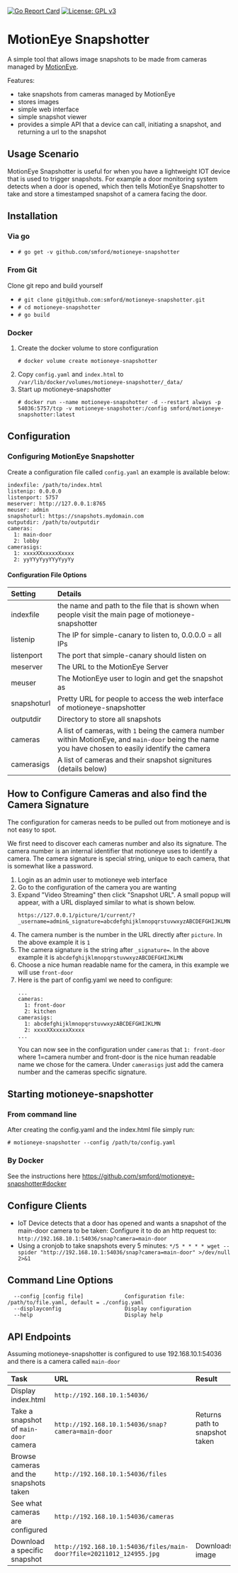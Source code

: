 [![Go Report Card](https://goreportcard.com/badge/github.com/smford/motioneye-snapshotter)](https://goreportcard.com/report/github.com/smford/motioneye-snapshotter) [![License: GPL v3](https://img.shields.io/badge/License-Apache%20v2-blue.svg)](https://www.apache.org/licenses/LICENSE-2.0)

MotionEye Snapshotter
=====================

A simple tool that allows image snapshots to be made from cameras managed by [MotionEye](https://github.com/ccrisan/motioneye).

Features:
- take snapshots from cameras managed by MotionEye
- stores images
- simple web interface
- simple snapshot viewer
- provides a simple API that a device can call, initiating a snapshot, and returning a url to the snapshot


Usage Scenario
--------------

MotionEye Snapshotter is useful for when you have a lightweight IOT device that is used to trigger snapshots.  For example a door monitoring system detects when a door is opened, which then tells MotionEye Snapshotter to take and store a timestamped snapshot of a camera facing the door.


Installation
------------
### Via go
- `# go get -v github.com/smford/motioneye-snapshotter`


### From Git
Clone git repo and build yourself
- `# git clone git@github.com:smford/motioneye-snapshotter.git`
- `# cd motioneye-snapshotter`
- `# go build`


### Docker
1. Create the docker volume to store configuration
    ```
    # docker volume create motioneye-snapshotter
    ```
1. Copy `config.yaml` and `index.html` to `/var/lib/docker/volumes/motioneye-snapshotter/_data/`
1. Start up motioneye-snapshotter
    ```
    # docker run --name motioneye-snapshotter -d --restart always -p 54036:5757/tcp -v motioneye-snapshotter:/config smford/motioneye-snapshotter:latest
    ```


Configuration
-------------

### Configuring MotionEye Snapshotter
Create a configuration file called `config.yaml` an example is available below:
```
indexfile: /path/to/index.html
listenip: 0.0.0.0
listenport: 5757
meserver: http://127.0.0.1:8765
meuser: admin
snapshoturl: https://snapshots.mydomain.com
outputdir: /path/to/outputdir
cameras:
  1: main-door
  2: lobby
camerasigs:
  1: xxxxXXxxxxxXxxxx
  2: yyYYyYyyYYyYyyYy
```


#### Configuration File Options
| Setting | Details |
|:--|:--|
| indexfile | the name and path to the file that is shown when people visit the main page of motioneye-snapshotter |
| listenip | The IP for simple-canary to listen to, 0.0.0.0 = all IPs |
| listenport | The port that simple-canary should listen on |
| meserver | The URL to the MotionEye Server |
| meuser | The MotionEye user to login and get the snapshot as |
| snapshoturl | Pretty URL for people to access the web interface of motioneye-snapshotter |
| outputdir | Directory to store all snapshots |
| cameras | A list of cameras, with `1` being the camera number within MotionEye, and `main-door` being the name you have chosen to easily identify the camera |
| camerasigs | A list of cameras and their snapshot signitures (details below) |


How to Configure Cameras and also find the Camera Signature
-----------------------------------------------------------

The configuration for cameras needs to be pulled out from motioneye and is not easy to spot.

We first need to discover each cameras number and also its signature.  The camera number is an internal identifier that motioneye uses to identify a camera.  The camera signature is special string, unique to each camera, that is somewhat like a password.

1. Login as an admin user to motioneye web interface
1. Go to the configuration of the camera you are wanting
1. Expand "Video Streaming" then click "Snapshot URL".  A small popup will appear, with a URL displayed similar to what is shown below.
    ```
    https://127.0.0.1/picture/1/current/?_username=admin&_signature=abcdefghijklmnopqrstuvwxyzABCDEFGHIJKLMN
    ```
1. The camera number is the number in the URL directly after `picture`.  In the above example it is `1`
1. The camera signature is the string after `_signature=`.  In the above example it is `abcdefghijklmnopqrstuvwxyzABCDEFGHIJKLMN`
1. Choose a nice human readable name for the camera, in this example we will use `front-door`
1. Here is the part of config.yaml we need to configure:
    ```
    ...
    cameras:
      1: front-door
      2: kitchen
    camerasigs:
      1: abcdefghijklmnopqrstuvwxyzABCDEFGHIJKLMN
      2: xxxxXXxxxxxXxxxx
    ...
    ```
    You can now see in the configuration under `cameras` that `1: front-door` where 1=camera number and front-door is the nice human readable name we chose for the camera.
    Under `camerasigs` just add the camera number and the cameras specific signature.


Starting motioneye-snapshotter
------------------------------
### From command line
After creating the config.yaml and the index.html file simply run:

`# motioneye-snapshotter --config /path/to/config.yaml`


### By Docker
See the instructions here https://github.com/smford/motioneye-snapshotter#docker


Configure Clients
-----------------

- IoT Device detects that a door has opened and wants a snapshot of the main-door camera to be taken:
  Configure it to do an http request to: `http://192.168.10.1:54036/snap?camera=main-door`
- Using a cronjob to take snapshots every 5 minutes:
  `*/5 * * * * wget --spider "http://192.168.10.1:54036/snap?camera=main-door" >/dev/null 2>&1`


Command Line Options
--------------------
```
  --config [config file]             Configuration file: /path/to/file.yaml, default = ./config.yaml
  --displayconfig                    Display configuration
  --help                             Display help
```

API Endpoints
-------------
Assuming motioneye-snapshotter is configured to use 192.168.10.1:54036 and there is a camera called `main-door`

| Task | URL | Result |
|:--|:--|:--|
| Display index.html | `http://192.168.10.1:54036/` | |
| Take a snapshot of `main-door` camera | `http://192.168.10.1:54036/snap?camera=main-door` | Returns path to snapshot taken |
| Browse cameras and the snapshots taken | `http://192.168.10.1:54036/files` | |
| See what cameras are configured | `http://192.168.10.1:54036/cameras` | |
| Download a specific snapshot | `http://192.168.10.1:54036/files/main-door?file=20211012_124955.jpg` | Downloads image |
